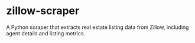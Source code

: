 # zillow-scraper
A Python scraper that extracts real estate listing data from Zillow, including agent details and listing metrics.
